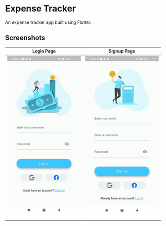 # Expense Tracker

An expense tracker app built using Flutter.

## Screenshots
Login Page                 |  Signup Page
:-------------------------:|:-------------------------:
![](./ss/loginpage.png)   |  ![](./ss/signuppage.png)


